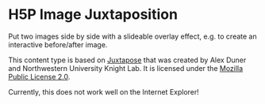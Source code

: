 H5P Image Juxtaposition
==========
Put two images side by side with a slideable overlay effect, e.g. to create an interactive before/after image.

This content type is based on [Juxtapose](https://github.com/NUKnightLab/juxtapose) that was created by Alex Duner and Northwestern University Knight Lab. It is licensed under the [Mozilla Public License 2.0](http://mozilla.org/MPL/2.0/).

Currently, this does not work well on the Internet Explorer!

